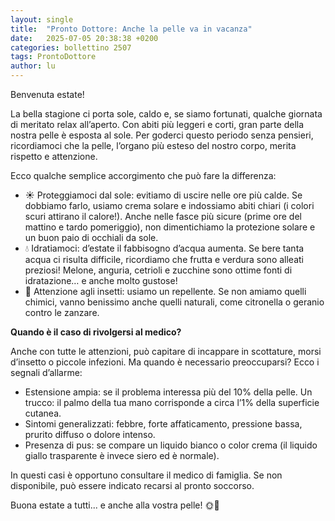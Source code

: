 ```yaml
---
layout: single
title:  "Pronto Dottore: Anche la pelle va in vacanza"
date:   2025-07-05 20:38:38 +0200
categories: bollettino 2507
tags: ProntoDottore
author: lu
---
```

Benvenuta estate!

La bella stagione ci porta sole, caldo e, se siamo fortunati, qualche giornata di meritato relax all’aperto. Con abiti più leggeri e corti, gran parte della nostra pelle è esposta al sole. Per goderci questo periodo senza pensieri, ricordiamoci che la pelle, l’organo più esteso del nostro corpo, merita rispetto e attenzione.

Ecco qualche semplice accorgimento che può fare la differenza:

- ☀️ Proteggiamoci dal sole: evitiamo di uscire nelle ore più calde. Se dobbiamo farlo, usiamo crema solare e indossiamo abiti chiari (i colori scuri attirano il calore!). Anche nelle fasce più sicure (prime ore del mattino e tardo pomeriggio), non dimentichiamo la protezione solare e un buon paio di occhiali da sole.
- 💧 Idratiamoci: d’estate il fabbisogno d’acqua aumenta. Se bere tanta acqua ci risulta difficile, ricordiamo che frutta e verdura sono alleati preziosi! Melone, anguria, cetrioli e zucchine sono ottime fonti di idratazione… e anche molto gustose!
- 🦟 Attenzione agli insetti: usiamo un repellente. Se non amiamo quelli chimici, vanno benissimo anche quelli naturali, come citronella o geranio contro le zanzare.

**Quando è il caso di rivolgersi al medico?**

Anche con tutte le attenzioni, può capitare di incappare in scottature, morsi d’insetto o piccole infezioni.
Ma quando è necessario preoccuparsi? Ecco i segnali d’allarme:

- Estensione ampia: se il problema interessa più del 10% della pelle. Un trucco: il palmo della tua mano corrisponde a circa l’1% della superficie cutanea.
- Sintomi generalizzati: febbre, forte affaticamento, pressione bassa, prurito diffuso o dolore intenso.
- Presenza di pus: se compare un liquido bianco o color crema (il liquido giallo trasparente è invece siero ed è normale).

In questi casi è opportuno consultare il medico di famiglia. Se non disponibile, può essere indicato recarsi al pronto soccorso.

Buona estate a tutti... e anche alla vostra pelle! 🌞🌿

